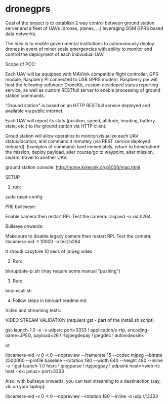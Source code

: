# dronegprs

Goal of the project is to establish 2 way control between ground station server and a fleet of UAVs (drones, planes, ...) leveraging GSM GPRS based data networks.

The idea is to enable governmental institutions to autonomously deploy drones in event of minor scale emergencies with ability to monitor and control the deployment of each indivudual UAV.


Scope of POC:

Each UAV will be equipped with MAVlink compatible flight controller, GPS module, Raspbery PI connected to USB GPRS modem. Raspberry pie will host the following software: DroneKit, custom developed status reporting service, as well as custom RESTfull server to enable processing of ground station commands.

"Ground station" is based on an HTTP RESTfull service deployed and available via public internet.


Each UAV will report its stats (position, speed, altitude, heading, battery state, etc.) to the ground station via HTTP client.

Groud station will allow operatios to monitor/visualize each UAV status/location, and command it remotely (via REST service deployed onboard). Examples of command: land immediately, return to home/abord the mission, deploy payload, alter course/go to waypoint, alter mission, swarm, travel to another UAV.


ground station console: http://home.kolesnik.org:8000/map.html



SETUP

1. run:

sudo raspi-config

PRE bulleseye:

Enable camera then restart RPi.
Test the camera: raspivid -o vid.h264

Bullseye onwards:

Make sure to disable legacy camera then restart RPi.
Test the camera: libcamera-vid -t 10000 -o test.h264


It shoudl capyture 10 secs of jmpeg video

2. Run:

bin/update-pi.sh (may require some manual "pushing")

3. Run:

bin/install.sh

4. Follow steps in bin/uart.readme.md


Video and streaming tests:

VIDEO STREAM VALIDATION (requiers gst - part of the install.sh script)

gst-launch-1.0 -e -v udpsrc port=3333 ! application/x-rtp, encoding-name=JPEG, payload=26 ! rtpjpegdepay ! jpegdec ! autovideosink

or

libcamera-vid -v 0 -t 0 --nopreview --framerate 15 --codec mjpeg --bitrate 2500000 --profile baseline --rotation 180  --width 640 --height 480 --inline -o -|gst-launch-1.0 fdsrc ! jpegparse ! rtpjpegpay ! udpsink host=<web rtc host - ex: janus> port=3333


Also, with bullseye onwards, you can test streaming to a destinaction (say, vlc on your laptop):

libcamera-vid -v 0 -t 0 --nopreview --rotation 180  --inline -o udp://<destination ip>:3333




